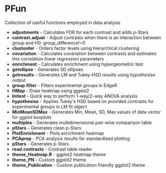 # PFun
Collection of useful functions employed in data analysis

- **adjustments** - Calculates FDR for each contrast and adds p-Stars
- **contrast.adjust** - Adjust contrasts when there is an interaction between group and H0: group_difference!=0
- **clustorder**  - Orders factor levels using hierarchical clustering
- **covariation** - Calculates covariation between contrasts and estimates this correlation linear regression parameters
- **enrichment** - Calculates enrichment using hypergeometric test
- **getellipse** - Generates SD ellipses
- **getresults** - Generates LM and Tukey-HSD results using *hypothesise* output
- **group.filter** - Filters experimental groups in EdgeR
- **HMap** - Draw heatmap using ggplot2
- **lmtest** - Quick way to perform 1-way/2-way ANOVA analysis
- **hypothesise** - Applies Tukey's HSD based on provided contrasts for experimental groups in LM fit object
- **MinMeanSDMax** - Generates Min, Mean, SD, Max values of data vector for ggplot boxplots
- **multiplex** - Generates multidimensional pair-wise comparison table
- **pStars** - Generates clean p-Stars
- **PlotEnrichment** - Plots enrichment heatmap
- **PCAprep** - PCA analysis results for standardised plotting
- **pStars** - Generates p-Stars
- **read.contrasts** - Contrast table reader
- **theme_Heatmap.R** - ggplot2 heatmap theme
- **theme_PN** - Custom ggplot2 theme
- **theme_Publication** - Custom publication friendly ggplot2 theme